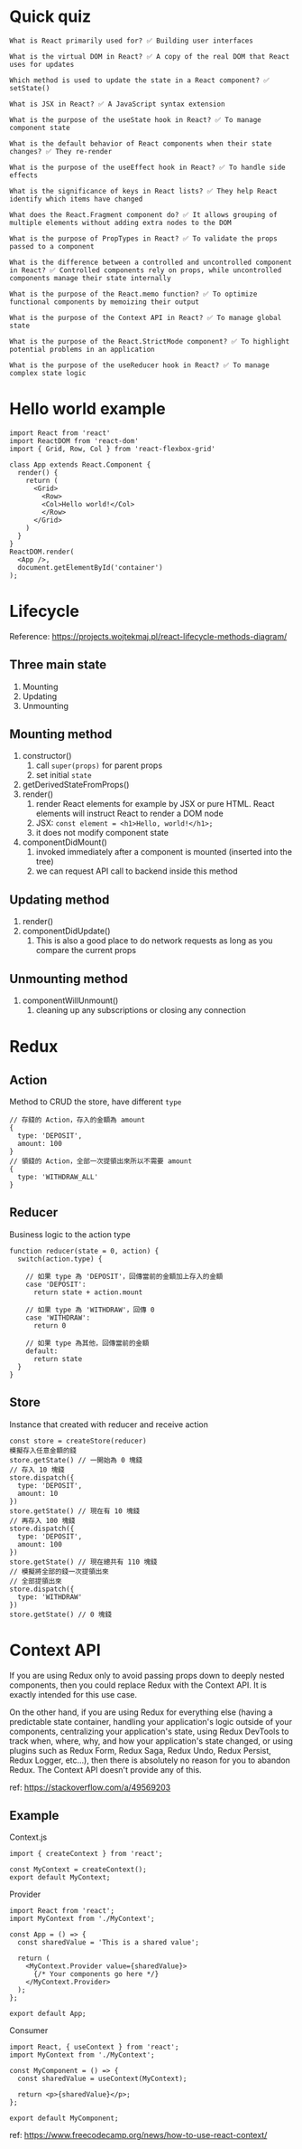 # Quick quiz
```
What is React primarily used for? ✅ Building user interfaces

What is the virtual DOM in React? ✅ A copy of the real DOM that React uses for updates

Which method is used to update the state in a React component? ✅ setState()

What is JSX in React? ✅ A JavaScript syntax extension

What is the purpose of the useState hook in React? ✅ To manage component state

What is the default behavior of React components when their state changes? ✅ They re-render

What is the purpose of the useEffect hook in React? ✅ To handle side effects

What is the significance of keys in React lists? ✅ They help React identify which items have changed

What does the React.Fragment component do? ✅ It allows grouping of multiple elements without adding extra nodes to the DOM

What is the purpose of PropTypes in React? ✅ To validate the props passed to a component

What is the difference between a controlled and uncontrolled component in React? ✅ Controlled components rely on props, while uncontrolled components manage their state internally

What is the purpose of the React.memo function? ✅ To optimize functional components by memoizing their output

What is the purpose of the Context API in React? ✅ To manage global state

What is the purpose of the React.StrictMode component? ✅ To highlight potential problems in an application

What is the purpose of the useReducer hook in React? ✅ To manage complex state logic
```

# Hello world example
```
import React from 'react'
import ReactDOM from 'react-dom'
import { Grid, Row, Col } from 'react-flexbox-grid'

class App extends React.Component {
  render() {
    return (
      <Grid>
        <Row>
        <Col>Hello world!</Col>
        </Row>
      </Grid>
    )
  }
}
ReactDOM.render(
  <App />,
  document.getElementById('container')
);
```

# Lifecycle

Reference: https://projects.wojtekmaj.pl/react-lifecycle-methods-diagram/

## Three main state
1. Mounting
2. Updating
3. Unmounting

## Mounting method
1. constructor()
    1. call `super(props)` for parent props
    2. set initial `state`
2. getDerivedStateFromProps()
3. render()
    1. render React elements for example by JSX or pure HTML. React elements will instruct React to render a DOM node
    2. JSX: `const element = <h1>Hello, world!</h1>;`
    3. it does not modify component state
4. componentDidMount()
    1. invoked immediately after a component is mounted (inserted into the tree)
    2. we can request API call to backend inside this method
    
## Updating method
1. render()
2. componentDidUpdate()
    1. This is also a good place to do network requests as long as you compare the current props

## Unmounting method
1. componentWillUnmount()
    1. cleaning up any subscriptions or closing any connection


# Redux

## Action
Method to CRUD the store, have different `type`
```
// 存錢的 Action，存入的金額為 amount 
{
  type: 'DEPOSIT',
  amount: 100
}
// 領錢的 Action，全部一次提領出來所以不需要 amount
{
  type: 'WITHDRAW_ALL'
}
```

## Reducer
Business logic to the action type
```
function reducer(state = 0, action) {
  switch(action.type) {
    
    // 如果 type 為 'DEPOSIT'，回傳當前的金額加上存入的金額
    case 'DEPOSIT':
      return state + action.mount
    
    // 如果 type 為 'WITHDRAW'，回傳 0
    case 'WITHDRAW':
      return 0
    
    // 如果 type 為其他，回傳當前的金額 
    default:
      return state
  }
}
```

## Store
Instance that created with reducer and receive action

```
const store = createStore(reducer)
模擬存入任意金額的錢
store.getState() // 一開始為 0 塊錢
// 存入 10 塊錢
store.dispatch({
  type: 'DEPOSIT',
  amount: 10
})
store.getState() // 現在有 10 塊錢
// 再存入 100 塊錢
store.dispatch({
  type: 'DEPOSIT',
  amount: 100
})
store.getState() // 現在總共有 110 塊錢
// 模擬將全部的錢一次提領出來
// 全部提領出來
store.dispatch({
  type: 'WITHDRAW'
})
store.getState() // 0 塊錢
```

# Context API


If you are using Redux only to avoid passing props down to deeply nested components, then you could replace Redux with the Context API. It is exactly intended for this use case.

On the other hand, if you are using Redux for everything else (having a predictable state container, handling your application's logic outside of your components, centralizing your application's state, using Redux DevTools to track when, where, why, and how your application's state changed, or using plugins such as Redux Form, Redux Saga, Redux Undo, Redux Persist, Redux Logger, etc…), then there is absolutely no reason for you to abandon Redux. The Context API doesn't provide any of this.

ref: https://stackoverflow.com/a/49569203

## Example

Context.js
```
import { createContext } from 'react';

const MyContext = createContext();
export default MyContext;
```

Provider
```
import React from 'react';
import MyContext from './MyContext';

const App = () => {
  const sharedValue = 'This is a shared value';

  return (
    <MyContext.Provider value={sharedValue}>
      {/* Your components go here */}
    </MyContext.Provider>
  );
};

export default App;
```

Consumer
```
import React, { useContext } from 'react';
import MyContext from './MyContext';

const MyComponent = () => {
  const sharedValue = useContext(MyContext);

  return <p>{sharedValue}</p>;
};

export default MyComponent;
```

ref: https://www.freecodecamp.org/news/how-to-use-react-context/
